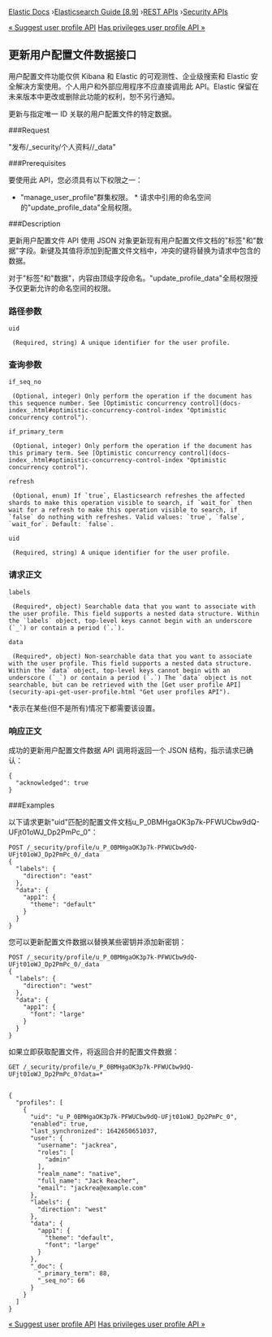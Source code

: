 

[Elastic Docs](/guide/) ›[Elasticsearch Guide [8.9]](index.md) ›[REST
APIs](rest-apis.md) ›[Security APIs](security-api.md)

[« Suggest user profile API](security-api-suggest-user-profile.md) [Has
privileges user profile API »](security-api-has-privileges-user-profile.md)

## 更新用户配置文件数据接口

用户配置文件功能仅供 Kibana 和 Elastic 的可观测性、企业级搜索和 Elastic 安全解决方案使用。个人用户和外部应用程序不应直接调用此 API。Elastic 保留在未来版本中更改或删除此功能的权利，恕不另行通知。

更新与指定唯一 ID 关联的用户配置文件的特定数据。

###Request

"发布/_security/个人资料/<uid>/_data"

###Prerequisites

要使用此 API，您必须具有以下权限之一：

* "manage_user_profile"群集权限。  * 请求中引用的命名空间的"update_profile_data"全局权限。

###Description

更新用户配置文件 API 使用 JSON 对象更新现有用户配置文件文档的"标签"和"数据"字段。新键及其值将添加到配置文件文档中，冲突的键将替换为请求中包含的数据。

对于"标签"和"数据"，内容由顶级字段命名。"update_profile_data"全局权限授予仅更新允许的命名空间的权限。

### 路径参数

`uid`

     (Required, string) A unique identifier for the user profile. 

### 查询参数

`if_seq_no`

     (Optional, integer) Only perform the operation if the document has this sequence number. See [Optimistic concurrency control](docs-index_.html#optimistic-concurrency-control-index "Optimistic concurrency control"). 
`if_primary_term`

     (Optional, integer) Only perform the operation if the document has this primary term. See [Optimistic concurrency control](docs-index_.html#optimistic-concurrency-control-index "Optimistic concurrency control"). 
`refresh`

     (Optional, enum) If `true`, Elasticsearch refreshes the affected shards to make this operation visible to search, if `wait_for` then wait for a refresh to make this operation visible to search, if `false` do nothing with refreshes. Valid values: `true`, `false`, `wait_for`. Default: `false`. 
`uid`

     (Required, string) A unique identifier for the user profile. 

### 请求正文

`labels`

     (Required*, object) Searchable data that you want to associate with the user profile. This field supports a nested data structure. Within the `labels` object, top-level keys cannot begin with an underscore (`_`) or contain a period (`.`). 
`data`

     (Required*, object) Non-searchable data that you want to associate with the user profile. This field supports a nested data structure. Within the `data` object, top-level keys cannot begin with an underscore (`_`) or contain a period (`.`) The `data` object is not searchable, but can be retrieved with the [Get user profile API](security-api-get-user-profile.html "Get user profiles API"). 

*表示在某些(但不是所有)情况下都需要该设置。

### 响应正文

成功的更新用户配置文件数据 API 调用将返回一个 JSON 结构，指示请求已确认：

    
    
    {
      "acknowledged": true
    }

###Examples

以下请求更新"uid"匹配的配置文件文档u_P_0BMHgaOK3p7k-PFWUCbw9dQ-UFjt01oWJ_Dp2PmPc_0"：

    
    
    POST /_security/profile/u_P_0BMHgaOK3p7k-PFWUCbw9dQ-UFjt01oWJ_Dp2PmPc_0/_data
    {
      "labels": {
        "direction": "east"
      },
      "data": {
        "app1": {
          "theme": "default"
        }
      }
    }

您可以更新配置文件数据以替换某些密钥并添加新密钥：

    
    
    POST /_security/profile/u_P_0BMHgaOK3p7k-PFWUCbw9dQ-UFjt01oWJ_Dp2PmPc_0/_data
    {
      "labels": {
        "direction": "west"
      },
      "data": {
        "app1": {
          "font": "large"
        }
      }
    }

如果立即获取配置文件，将返回合并的配置文件数据：

    
    
    GET /_security/profile/u_P_0BMHgaOK3p7k-PFWUCbw9dQ-UFjt01oWJ_Dp2PmPc_0?data=*
    
    
    {
      "profiles": [
        {
          "uid": "u_P_0BMHgaOK3p7k-PFWUCbw9dQ-UFjt01oWJ_Dp2PmPc_0",
          "enabled": true,
          "last_synchronized": 1642650651037,
          "user": {
            "username": "jackrea",
            "roles": [
              "admin"
            ],
            "realm_name": "native",
            "full_name": "Jack Reacher",
            "email": "jackrea@example.com"
          },
          "labels": {
            "direction": "west"
          },
          "data": {
            "app1": {
              "theme": "default",
              "font": "large"
            }
          },
          "_doc": {
            "_primary_term": 88,
            "_seq_no": 66
          }
        }
      ]
    }

[« Suggest user profile API](security-api-suggest-user-profile.md) [Has
privileges user profile API »](security-api-has-privileges-user-profile.md)
